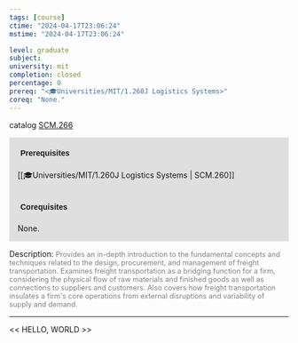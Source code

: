 ```yaml
---
tags: [course]
ctime: "2024-04-17T23:06:24"
mstime: "2024-04-17T23:06:24"

level: graduate
subject: 
university: mit
completion: closed
percentage: 0
prereq: "<🎓Universities/MIT/1.260J Logistics Systems>"
coreq: "None."
---
```


catalog [SCM.266](http://student.mit.edu/catalog/mSCMa.html#SCM.266)

<span style="display: block; padding: 15px; background-color: rgb(100, 100, 100, 0.2);"><font id="m_prereq4243_0" style="display: block; font-family: Arial, sans-serif; font-weight: bold; padding: 5px">Prerequisites</font><br><span id="prereq4243_0">[[🎓Universities/MIT/1.260J Logistics Systems | SCM.260]]</span></span>
<span style="display: block; padding: 15px; background-color: rgb(100, 100, 100, 0.2);"><font id="m_coreq4243_0" style="display: block; font-family: Arial, sans-serif; font-weight: bold; padding: 5px">Corequisites</font><br><span id="coreq4243_0">None.</span></span>

<font style="">Description:</font>
<font style="color: grey; font-size: 0.8rem;">Provides an in-depth introduction to the fundamental concepts and techniques related to the design, procurement, and management of freight transportation. Examines freight transportation as a bridging function for a firm, considering the physical flow of raw materials and finished goods as well as connections to suppliers and customers. Also covers how freight transportation insulates a firm's core operations from external disruptions and variability of supply and demand.</font>



---

<< HELLO, WORLD >>
